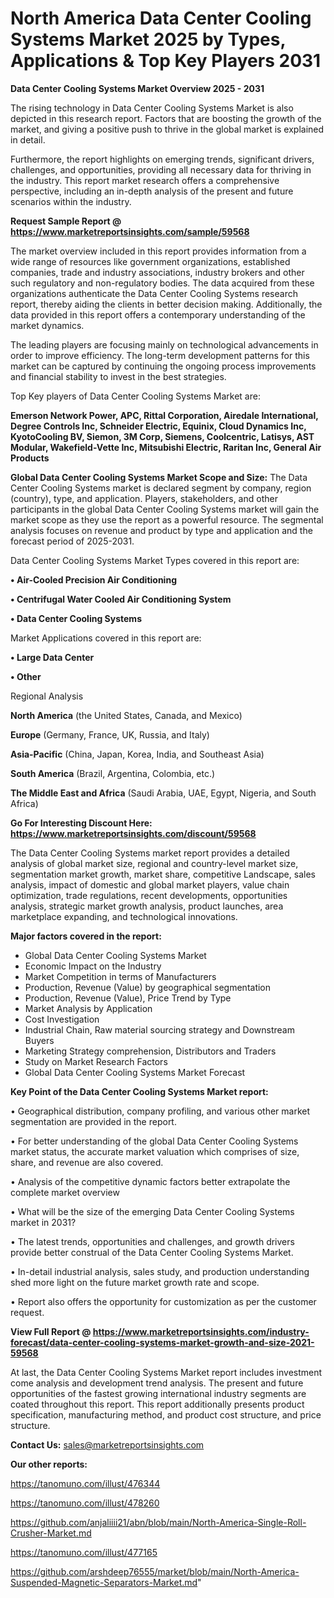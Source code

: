 # North America Data Center Cooling Systems Market 2025 by Types, Applications & Top Key Players 2031

<Strong> Data Center Cooling Systems Market Overview 2025 - 2031</strong>

The rising technology in Data Center Cooling Systems Market is also depicted in this research report. Factors that are boosting the growth of the market, and giving a positive push to thrive in the global market is explained in detail.

Furthermore, the report highlights on emerging trends, significant drivers, challenges, and opportunities, providing all necessary data for thriving in the industry. This report market research offers a comprehensive perspective, including an in-depth analysis of the present and future scenarios within the industry.

<strong>Request Sample Report @ <a href=https://www.marketreportsinsights.com/sample/59568>https://www.marketreportsinsights.com/sample/59568</a></strong>

The market overview included in this report provides information from a wide range of resources like government organizations, established companies, trade and industry associations, industry brokers and other such regulatory and non-regulatory bodies. The data acquired from these organizations authenticate the Data Center Cooling Systems research report, thereby aiding the clients in better decision making. Additionally, the data provided in this report offers a contemporary understanding of the market dynamics.

The leading players are focusing mainly on technological advancements in order to improve efficiency. The long-term development patterns for this market can be captured by continuing the ongoing process improvements and financial stability to invest in the best strategies.

Top Key players of Data Center Cooling Systems Market are:

<strong>Emerson Network Power, APC, Rittal Corporation, Airedale International, Degree Controls Inc, Schneider Electric, Equinix, Cloud Dynamics Inc, KyotoCooling BV, Siemon, 3M Corp, Siemens, Coolcentric, Latisys, AST Modular, Wakefield-Vette Inc, Mitsubishi Electric, Raritan Inc, General Air Products</strong>

<strong><b>Global Data Center Cooling Systems Market Scope and Size:</b></strong>
The Data Center Cooling Systems market is declared segment by company, region (country), type, and application. Players, stakeholders, and other participants in the global Data Center Cooling Systems market will gain the market scope as they use the report as a powerful resource. The segmental analysis focuses on revenue and product by type and application and the forecast period of 2025-2031.

Data Center Cooling Systems Market Types covered in this report are:

<strong>• Air-Cooled Precision Air Conditioning

• Centrifugal Water Cooled Air Conditioning System

• Data Center Cooling Systems</strong>

Market Applications covered in this report are:

<strong>• Large Data Center

• Other</strong> 

Regional Analysis

<strong>North America</strong> (the United States, Canada, and Mexico)

<strong>Europe</strong> (Germany, France, UK, Russia, and Italy)

<strong>Asia-Pacific</strong> (China, Japan, Korea, India, and Southeast Asia)

<strong>South America</strong> (Brazil, Argentina, Colombia, etc.)

<strong>The Middle East and Africa</strong> (Saudi Arabia, UAE, Egypt, Nigeria, and South Africa)

<strong>Go For Interesting Discount Here: <a href=https://www.marketreportsinsights.com/discount/59568>https://www.marketreportsinsights.com/discount/59568</a></strong>

The Data Center Cooling Systems market report provides a detailed analysis of global market size, regional and country-level market size, segmentation market growth, market share, competitive Landscape, sales analysis, impact of domestic and global market players, value chain optimization, trade regulations, recent developments, opportunities analysis, strategic market growth analysis, product launches, area marketplace expanding, and technological innovations.

<strong><b>Major factors covered in the report:</b></strong>
<ul>
  <li>Global Data Center Cooling Systems Market </li>
  <li>Economic Impact on the Industry</li>
  <li>Market Competition in terms of Manufacturers</li>
  <li>Production, Revenue (Value) by geographical segmentation</li>
  <li>Production, Revenue (Value), Price Trend by Type</li>
  <li>Market Analysis by Application</li>
  <li>Cost Investigation</li>
  <li>Industrial Chain, Raw material sourcing strategy and Downstream Buyers</li>
  <li>Marketing Strategy comprehension, Distributors and Traders</li>
  <li>Study on Market Research Factors</li>
  <li>Global Data Center Cooling Systems Market Forecast</li>
</ul>

<strong><b>Key Point of the Data Center Cooling Systems Market report:</b></strong>

• Geographical distribution, company profiling, and various other market segmentation are provided in the report.

• For better understanding of the global Data Center Cooling Systems market status, the accurate market valuation which comprises of size, share, and revenue are also covered.

• Analysis of the competitive dynamic factors better extrapolate the complete market overview

• What will be the size of the emerging Data Center Cooling Systems market in 2031?

• The latest trends, opportunities and challenges, and growth drivers provide better construal of the Data Center Cooling Systems Market.

• In-detail industrial analysis, sales study, and production understanding shed more light on the future market growth rate and scope.

• Report also offers the opportunity for customization as per the customer request.

<strong><b>View Full Report @ <a href=https://www.marketreportsinsights.com/industry-forecast/data-center-cooling-systems-market-growth-and-size-2021-59568>https://www.marketreportsinsights.com/industry-forecast/data-center-cooling-systems-market-growth-and-size-2021-59568</a></b></strong>


At last, the Data Center Cooling Systems Market report includes investment come analysis and development trend analysis. The present and future opportunities of the fastest growing international industry segments are coated throughout this report. This report additionally presents product specification, manufacturing method, and product cost structure, and price structure.

<strong>Contact Us:</strong>
sales@marketreportsinsights.com

<strong>Our other reports:</strong>

<a href=https://tanomuno.com/illust/476344>https://tanomuno.com/illust/476344</a>

<a href=https://tanomuno.com/illust/478260>https://tanomuno.com/illust/478260</a>

<a href=https://github.com/anjaliiii21/abn/blob/main/North-America-Single-Roll-Crusher-Market.md>https://github.com/anjaliiii21/abn/blob/main/North-America-Single-Roll-Crusher-Market.md</a>

<a href=https://tanomuno.com/illust/477165>https://tanomuno.com/illust/477165</a>

<a href=https://github.com/arshdeep76555/market/blob/main/North-America-Suspended-Magnetic-Separators-Market.md>https://github.com/arshdeep76555/market/blob/main/North-America-Suspended-Magnetic-Separators-Market.md</a>"
